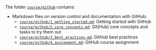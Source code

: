 The folder [`course/github`](https://github.com/RISE-UNIBAS/clean-code/tree/main/course/github) contains:

- Markdown files on version control and documentation with GitHub:
  - [`course/github/1_getting_started.md`](course/github/1_getting_started.md): Getting started with GitHub
  - [`course/github/2_core_concepts.md`](course/github/2_core_concepts.md): Git(Hub) core concepts and tasks to try them out
  - [`course/github/3_best_practices.md`](course/github/3_best_practices.md): GitHub best practices
  - [`course/github/4_assignment.md`](course/github/4_assignment.md): GitHub course assignment